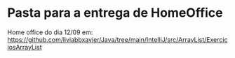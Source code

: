 # Pasta para a entrega de HomeOffice 

Home office do dia 12/09 em: https://github.com/liviabbxavier/Java/tree/main/IntelliJ/src/ArrayList/ExerciciosArrayList

